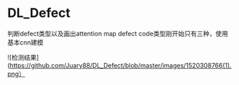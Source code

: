 # DL_Defect
判断defect类型以及画出attention map
defect code类型刚开始只有三种，使用基本cnn建模

![检测结果](https://github.com/Juary88/DL_Defect/blob/master/images/1520308766(1).png）
